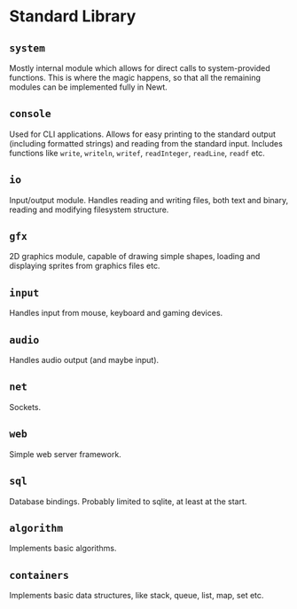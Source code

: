 Standard Library
================

`system`
--------
Mostly internal module which allows for direct calls to system-provided
functions. This is where the magic happens, so that all the remaining modules
can be implemented fully in Newt.

`console`
---------
Used for CLI applications. Allows for easy printing to the standard output
(including formatted strings) and reading from the standard input. Includes 
functions like `write`, `writeln`, `writef`, `readInteger`, `readLine`,
`readf` etc.

`io`
----
Input/output module. Handles reading and writing files, both text and binary,
reading and modifying filesystem structure.

`gfx`
-----
2D graphics module, capable of drawing simple shapes, loading and displaying
sprites from graphics files etc.

`input`
-------
Handles input from mouse, keyboard and gaming devices.

`audio`
-------
Handles audio output (and maybe input).

`net`
-----
Sockets.

`web`
-----
Simple web server framework.

`sql`
-----
Database bindings. Probably limited to sqlite, at least at the start.

`algorithm`
-----------
Implements basic algorithms.

`containers`
------------
Implements basic data structures, like stack, queue, list, map, set etc.
